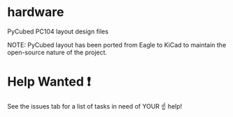 # hardware
PyCubed PC104 layout design files

NOTE: PyCubed layout has been ported from Eagle to KiCad to maintain the open-source nature of the project.  


# Help Wanted ❗
See the issues tab for a list of tasks in need of YOUR ☝ help!
